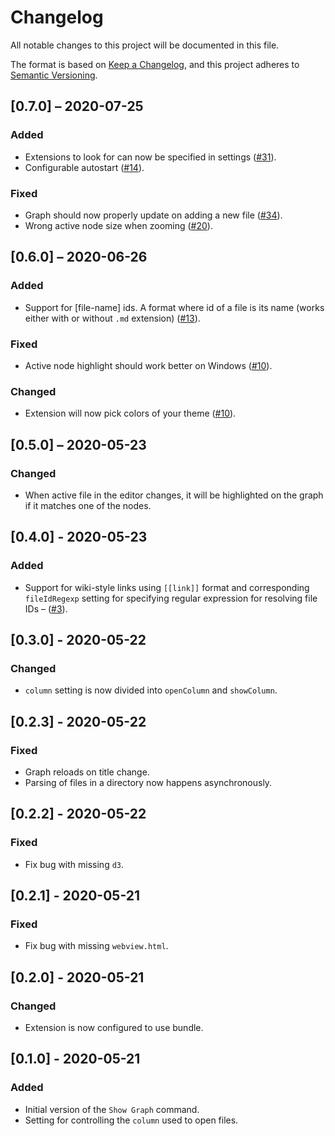 # Changelog

All notable changes to this project will be documented in this file.

The format is based on [Keep a Changelog](https://keepachangelog.com/en/1.0.0/),
and this project adheres to [Semantic Versioning](https://semver.org/spec/v2.0.0.html).

## [0.7.0] – 2020-07-25

### Added

- Extensions to look for can now be specified in settings ([#31](https://github.com/tchayen/markdown-links/pull/31)).
- Configurable autostart ([#14](https://github.com/tchayen/markdown-links/pull/14)).

### Fixed

- Graph should now properly update on adding a new file ([#34](https://github.com/tchayen/markdown-links/pull/34)).
- Wrong active node size when zooming ([#20](https://github.com/tchayen/markdown-links/pull/20)).

## [0.6.0] – 2020-06-26

### Added

- Support for [file-name] ids. A format where id of a file is its name (works either with or without `.md` extension) ([#13](https://github.com/tchayen/markdown-links/pull/13)).

### Fixed

- Active node highlight should work better on Windows ([#10](https://github.com/tchayen/markdown-links/pull/10)).

### Changed

- Extension will now pick colors of your theme ([#10](https://github.com/tchayen/markdown-links/pull/10)).

## [0.5.0] – 2020-05-23

### Changed

- When active file in the editor changes, it will be highlighted on the graph if it matches one of the nodes.

## [0.4.0] - 2020-05-23

### Added

- Support for wiki-style links using `[[link]]` format and corresponding `fileIdRegexp` setting for specifying regular expression for resolving file IDs – ([#3](https://github.com/tchayen/markdown-links/pull/3)).

## [0.3.0] - 2020-05-22

### Changed

- `column` setting is now divided into `openColumn` and `showColumn`.

## [0.2.3] - 2020-05-22

### Fixed

- Graph reloads on title change.
- Parsing of files in a directory now happens asynchronously.

## [0.2.2] - 2020-05-22

### Fixed

- Fix bug with missing `d3`.

## [0.2.1] - 2020-05-21

### Fixed

- Fix bug with missing `webview.html`.

## [0.2.0] - 2020-05-21

### Changed

- Extension is now configured to use bundle.

## [0.1.0] - 2020-05-21

### Added

- Initial version of the `Show Graph` command.
- Setting for controlling the `column` used to open files.
